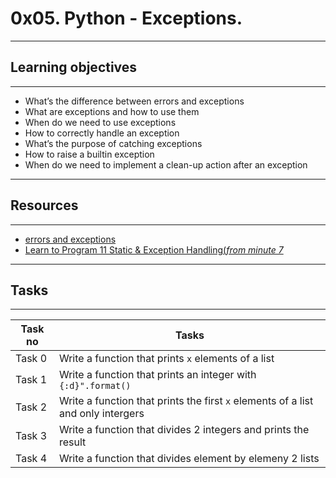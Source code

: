 # 0x05. Python - Exceptions.
---
## Learning objectives
---
* What’s the difference between errors and exceptions
* What are exceptions and how to use them
* When do we need to use exceptions
* How to correctly handle an exception
* What’s the purpose of catching exceptions
* How to raise a builtin exception
* When do we need to implement a clean-up action after an exception
---
## Resources
---
* [errors and exceptions](https://docs.python.org/3/tutorial/errors.html)
* [Learn to Program 11 Static & Exception Handling(*from minute 7*](https://www.youtube.com/watch?v=7vbgD-3s-w4)
---
## Tasks
---
|Task no |Tasks	|
|--------|------|
|Task 0  |Write a function that prints `x` elements of a list|
|Task 1  |Write a function that prints an integer with `{:d}".format()`|
|Task 2  |Write a function that prints the first `x` elements of a list and only intergers|
|Task 3  |Write a function that divides 2 integers and prints the result|
|Task 4  |Write a function that divides element by elemeny 2 lists|


